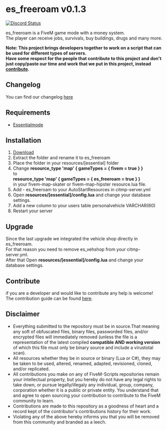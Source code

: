 # es_freeroam v0.1.3
<a href="https://discord.gg/eNJraMf"><img alt="Discord Status" src="https://discordapp.com/api/guilds/285462938691567627/widget.png"></a>

es_freeroam is a FiveM game mode with a money system.  
The player can receive jobs, survivals, buy buildings, drugs and many more.

 **Note:
This project brings developers together to work on a script that can be used for different types of servers.  
Have some respect for the people that contribute to this project and don't just copy/paste our time and work that we put in this project, instead [contribute](CONTRIBUTING.MD).**

## Changelog
You can find our changelog [here](CHANGELOG.md)

## Requirements
- [Essentialmode](https://github.com/FiveM-Scripts/essentialmode)

## Installation
1. [Download](https://github.com/FiveM-Scripts/Essential_Freeroam/archive/master.zip)
2. Extract the folder and rename it to es_freeroam
3. Place the folder in your resources/[essential] folder
4. Change **resource_type 'map' { gameTypes = { fivem = true } }**   
to    
**resource_type 'map' { gameTypes = { es_freeroam = true } }**  
in your fivem-map-skater or fivem-map-hipster resource.lua file.
5. Add - es_freeroam to your AutoStartResources in citmp-server.yml
6. Open **resources/[essential]/config.lua** and change your database settings.
7. Add a new column to your users table personalvehicle VARCHAR(60)
8. Restart your server

## Upgrade
Since the last upgrade we integrated the vehicle shop directly in es_freeroam.   
For that reason you need to remove es_vehshop from your citmp-server.yml.   
After that Open **resources/[essential]/config.lua** and change your database settings.   

## Contribute
if you are a developer and  would like to contribute any help is welcome!   
The contribution guide can be found [here](CONTRIBUTING.MD).

## Disclaimer
- Everything submitted to the repository must be in source.That meaning any soft of obfuscated files, binary files, passworded files, and/or encrypted files will immediately removed (unless the file is a representation of the latest compiled **compatible AND working version** of which this file must only be binary source and include a virustotal scan).
- All resources whether they be in source or binary (Lua or C#), they may be taken to be used, altered, renamed, adapted, revisioned, cloned, and/or replicated.
- All contributions you make on any of FiveM-Scripts repositories remain your intellectual property, but you hereby do not have any legal rights to take down, or pursue legally/illegaly any individual, group, company, corporation whether it is a public or private entity. You understand that and agree to open sourcing your contribution to contribute to the FiveM community to learn.
- Contributions are made to this repository as a goodness of heart and a record kept of the contributor's contributions history for their work.
- Violating any of the above hereby informs you that you will be removed from this community and branded as a leech.

